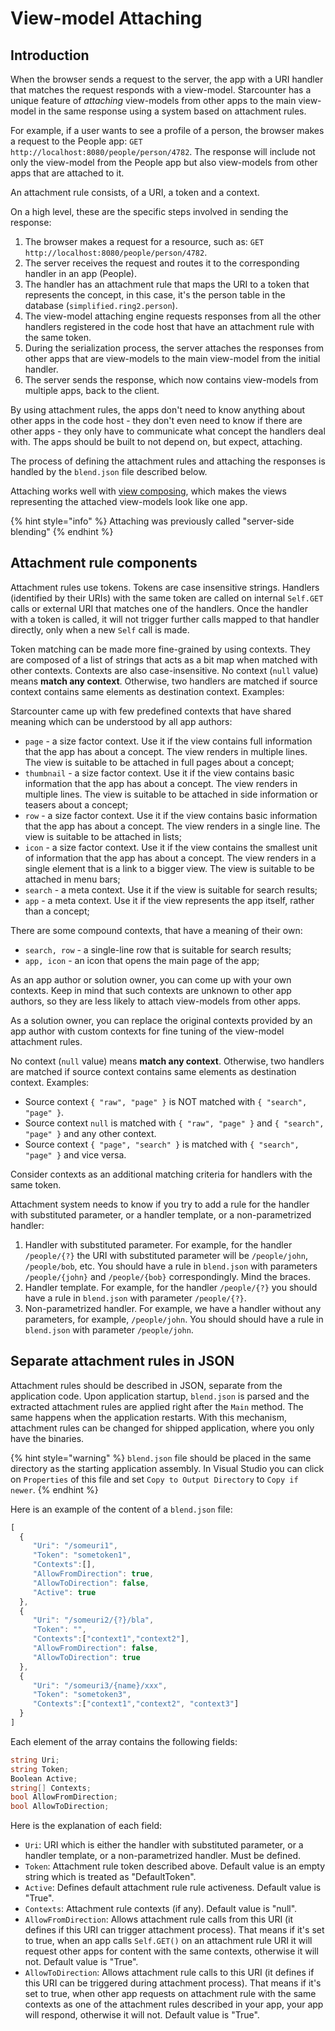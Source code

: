 # View-model Attaching

## Introduction

When the browser sends a request to the server, the app with a URI handler that matches the request responds with a view-model. Starcounter has a unique feature of _attaching_ view-models from other apps to the main view-model in the same response using a system based on attachment rules.

For example, if a user wants to see a profile of a person, the browser makes a request to the People app: `GET http://localhost:8080/people/person/4782`. The response will include not only the view-model from the People app but also view-models from other apps that are attached to it.

An attachment rule consists, of a URI, a token and a context.

On a high level, these are the specific steps involved in sending the response:

1. The browser makes a request for a resource, such as:  `GET http://localhost:8080/people/person/4782`.
2. The server receives the request and routes it to the corresponding handler in an app \(People\).
3. The handler has an attachment rule that maps the URI to a token that represents the concept, in this case, it's the person table in the database \(`simplified.ring2.person`\). 
4. The view-model attaching engine requests responses from all the other handlers registered in the code host that have an attachment rule with the same token.
5. During the serialization process, the server attaches the responses from other apps that are view-models to the main view-model from the initial handler.
6. The server sends the response, which now contains view-models from multiple apps, back to the client.

By using attachment rules, the apps don't need to know anything about other apps in the code host - they don't even need to know if there are other apps - they only have to communicate what concept the handlers deal with. The apps should be built to not depend on, but expect, attaching.

The process of defining the attachment rules and attaching the responses is handled by the `blend.json` file described below.

Attaching works well with [view composing](view-composing.md), which makes the views representing the attached view-models look like one app.

{% hint style="info" %}
Attaching was previously called "server-side blending"
{% endhint %}

## Attachment rule components

Attachment rules use tokens. Tokens are case insensitive strings. Handlers (identified by their URIs) with the same token are called on internal `Self.GET` calls or external URI that matches one of the handlers. Once the handler with a token is called, it will not trigger further calls mapped to that handler directly, only when a new `Self` call is made.

Token matching can be made more fine-grained by using contexts. They are composed of a list of strings that acts as a bit map when matched with other contexts. Contexts are also case-insensitive. No context \(`null` value\) means **match any context**. Otherwise, two handlers are matched if source context contains same elements as destination context. Examples:

Starcounter came up with few predefined contexts that have shared meaning which can be understood by all app authors:
* `page` - a size factor context. Use it if the view contains full information that the app has about a concept. The view renders in multiple lines. The view is suitable to be attached in full pages about a concept;
* `thumbnail` - a size factor context. Use it if the view contains basic information that the app has about a concept. The view renders in multiple lines. The view is suitable to be attached in side information or teasers about a concept;
* `row` - a size factor context. Use it if the view contains basic information that the app has about a concept. The view renders in a single line. The view is suitable to be attached in lists;
* `icon` - a size factor context. Use it if the view contains the smallest unit of information that the app has about a concept. The view renders in a single element that is a link to a bigger view. The view is suitable to be attached in menu bars;
* `search` - a meta context. Use it if the view is suitable for search results;
* `app` - a meta context. Use it if the view represents the app itself, rather than a concept;

There are some compound contexts, that have a meaning of their own:

* `search, row` - a single-line row that is suitable for search results;
* `app, icon` - an icon that opens the main page of the app;

As an app author or solution owner, you can come up with your own contexts. Keep in mind that such contexts are unknown to other app authors, so they are less likely to attach view-models from other apps.

As a solution owner, you can replace the original contexts provided by an app author with custom contexts for fine tuning of the view-model attachment rules.

No context \(`null` value\) means **match any context**. Otherwise, two handlers are matched if source context contains same elements as destination context. Examples:

* Source context `{ "raw", "page" }` is NOT matched with `{ "search", "page" }`.
* Source context `null` is matched with `{ "raw", "page" }` and `{ "search", "page" }` and any other context.
* Source context `{ "page", "search" }` is matched with `{ "search", "page" }` and vice versa.

Consider contexts as an additional matching criteria for handlers with the same token.

Attachment system needs to know if you try to add a rule for the handler with substituted parameter, or a handler template, or a non-parametrized handler:
1. Handler with substituted parameter. For example, for the handler `/people/{?}` the URI with substituted parameter will be `/people/john`, `/people/bob`, etc. You should have a rule in `blend.json` with parameters `/people/{john}` and `/people/{bob}` correspondingly. Mind the braces.
2. Handler template. For example, for the handler `/people/{?}` you should have a rule in `blend.json` with parameter `/people/{?}`.
3. Non-parametrized handler. For example, we have a handler without any parameters, for example, `/people/john`. You should should have a rule in `blend.json` with parameter `/people/john`.

## Separate attachment rules in JSON

Attachment rules should be described in JSON, separate from the application code. Upon application startup, `blend.json` is parsed and the extracted attachment rules are applied right after the `Main` method. The same happens when the application restarts. With this mechanism, attachment rules can be changed for shipped application, where you only have the binaries. 

{% hint style="warning" %} `blend.json` file should be placed in the same directory as the starting application assembly. In Visual Studio you can click on `Properties` of this file and set `Copy to Output Directory` to `Copy if newer`. {% endhint %}

Here is an example of the content of a `blend.json` file:

```javascript
[
  {
     "Uri": "/someuri1",
     "Token": "sometoken1",
     "Contexts":[],
     "AllowFromDirection": true,
     "AllowToDirection": false,
     "Active": true
  },
  {
     "Uri": "/someuri2/{?}/bla",
     "Token": "",
     "Contexts":["context1","context2"],
     "AllowFromDirection": false,
     "AllowToDirection": true
  },
  {
     "Uri": "/someuri3/{name}/xxx",
     "Token": "sometoken3",
     "Contexts":["context1","context2", "context3"]
  }
]
```

Each element of the array contains the following fields:

```csharp
string Uri; 
string Token;
Boolean Active;
string[] Contexts;
bool AllowFromDirection;
bool AllowToDirection;
```

Here is the explanation of each field:
* `Uri`: URI which is either the handler with substituted parameter, or a handler template, or a non-parametrized handler. Must be defined.
* `Token`: Attachment rule token described above. Default value is an empty string which is treated as "DefaultToken".
* `Active`: Defines default attachment rule rule activeness. Default value is "True".
* `Contexts`: Attachment rule contexts (if any). Default value is "null".
* `AllowFromDirection`: Allows attachment rule calls from this URI (it defines if this URI can trigger attachment process). That means if it's set to true, when an app calls `Self.GET()` on an attachment rule URI it will request other apps for content with the same contexts, otherwise it will not. Default value is "True".
* `AllowToDirection`: Allows attachment rule calls to this URI (it defines if this URI can be triggered during attachment process). That means if it's set to true, when other app requests on attachment rule with the same contexts as one of the attachment rules described in your app, your app will respond, otherwise it will not. Default value is "True".
